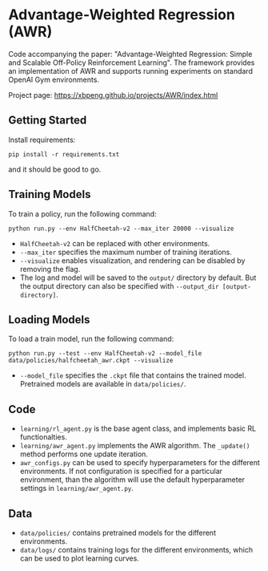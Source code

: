 # Advantage-Weighted Regression (AWR)

Code accompanying the paper:
"Advantage-Weighted Regression: Simple and Scalable Off-Policy Reinforcement Learning".
The framework provides an implementation of AWR and supports running experiments on standard OpenAI Gym environments.

Project page: https://xbpeng.github.io/projects/AWR/index.html

## Getting Started

Install requirements:

`pip install -r requirements.txt`

and it should be good to go.

## Training Models

To train a policy, run the following command:

``python run.py --env HalfCheetah-v2 --max_iter 20000 --visualize``

- `HalfCheetah-v2` can be replaced with other environments.
- `--max_iter` specifies the maximum number of training iterations.
- `--visualize` enables visualization, and rendering can be disabled by removing the flag.
- The log and model will be saved to the `output/` directory by default. But the output directory can also be specified with `--output_dir [output-directory]`.

## Loading Models

To load a train model, run the following command:

``python run.py --test --env HalfCheetah-v2 --model_file data/policies/halfcheetah_awr.ckpt --visualize``

- `--model_file` specifies the `.ckpt` file that contains the trained model. Pretrained models are available in `data/policies/`.

## Code

- `learning/rl_agent.py` is the base agent class, and implements basic RL functionalties.
- `learning/awr_agent.py` implements the AWR algorithm. The `_update()` method performs one update iteration.
- `awr_configs.py` can be used to specify hyperparameters for the different environments. If not configuration is specified for a particular environment, than the algorithm will use the default hyperparameter settings in `learning/awr_agent.py`.

## Data
- `data/policies/` contains pretrained models for the different environments.
- `data/logs/` contains training logs for the different environments, which can be used to plot learning curves.
